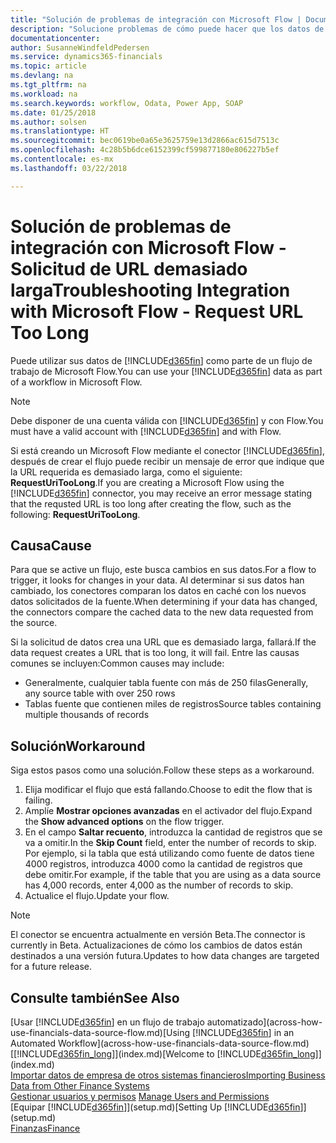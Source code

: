 ```yaml
---
title: "Solución de problemas de integración con Microsoft Flow | Documentos de Microsoft"
description: "Solucione problemas de cómo puede hacer que los datos de Financials estén disponibles como un origen de datos y especificar una URL de OData de sus servicios web para generar un flujo de trabajo automatizado."
documentationcenter: 
author: SusanneWindfeldPedersen
ms.service: dynamics365-financials
ms.topic: article
ms.devlang: na
ms.tgt_pltfrm: na
ms.workload: na
ms.search.keywords: workflow, Odata, Power App, SOAP
ms.date: 01/25/2018
ms.author: solsen
ms.translationtype: HT
ms.sourcegitcommit: bec0619be0a65e3625759e13d2866ac615d7513c
ms.openlocfilehash: 4c28b5b6dce6152399cf599877180e806227b5ef
ms.contentlocale: es-mx
ms.lasthandoff: 03/22/2018

---
```

# <a name="troubleshooting-integration-with-microsoft-flow---request-url-too-long"></a><span data-ttu-id="8e9cd-103">Solución de problemas de integración con Microsoft Flow - Solicitud de URL demasiado larga</span><span class="sxs-lookup"><span data-stu-id="8e9cd-103">Troubleshooting Integration with Microsoft Flow - Request URL Too Long</span></span>
<span data-ttu-id="8e9cd-104">Puede utilizar sus datos de [!INCLUDE[d365fin](includes/d365fin_md.md)] como parte de un flujo de trabajo de Microsoft Flow.</span><span class="sxs-lookup"><span data-stu-id="8e9cd-104">You can use your [!INCLUDE[d365fin](includes/d365fin_md.md)] data as part of a workflow in Microsoft Flow.</span></span>  

> [!NOTE]  
>   <span data-ttu-id="8e9cd-105">Debe disponer de una cuenta válida con [!INCLUDE[d365fin](includes/d365fin_md.md)] y con Flow.</span><span class="sxs-lookup"><span data-stu-id="8e9cd-105">You must have a valid account with [!INCLUDE[d365fin](includes/d365fin_md.md)] and with Flow.</span></span>  

<span data-ttu-id="8e9cd-106">Si está creando un Microsoft Flow mediante el conector [!INCLUDE[d365fin](includes/d365fin_md.md)], después de crear el flujo puede recibir un mensaje de error que indique que la URL requerida es demasiado larga, como el siguiente: **RequestUriTooLong**.</span><span class="sxs-lookup"><span data-stu-id="8e9cd-106">If you are creating a Microsoft Flow using the [!INCLUDE[d365fin](includes/d365fin_md.md)] connector, you may receive an error message stating that the requsted URL is too long after creating the flow, such as the following: **RequestUriTooLong**.</span></span>

## <a name="cause"></a><span data-ttu-id="8e9cd-107">Causa</span><span class="sxs-lookup"><span data-stu-id="8e9cd-107">Cause</span></span>
<span data-ttu-id="8e9cd-108">Para que se active un flujo, este busca cambios en sus datos.</span><span class="sxs-lookup"><span data-stu-id="8e9cd-108">For a flow to trigger, it looks for changes in your data.</span></span> <span data-ttu-id="8e9cd-109">Al determinar si sus datos han cambiado, los conectores comparan los datos en caché con los nuevos datos solicitados de la fuente.</span><span class="sxs-lookup"><span data-stu-id="8e9cd-109">When determining if your data has changed, the connectors compare the cached data to the new data requested from the source.</span></span>  

<span data-ttu-id="8e9cd-110">Si la solicitud de datos crea una URL que es demasiado larga, fallará.</span><span class="sxs-lookup"><span data-stu-id="8e9cd-110">If the data request creates a URL that is too long, it will fail.</span></span> <span data-ttu-id="8e9cd-111">Entre las causas comunes se incluyen:</span><span class="sxs-lookup"><span data-stu-id="8e9cd-111">Common causes may include:</span></span>
- <span data-ttu-id="8e9cd-112">Generalmente, cualquier tabla fuente con más de 250 filas</span><span class="sxs-lookup"><span data-stu-id="8e9cd-112">Generally, any source table with over 250 rows</span></span>
- <span data-ttu-id="8e9cd-113">Tablas fuente que contienen miles de registros</span><span class="sxs-lookup"><span data-stu-id="8e9cd-113">Source tables containing multiple thousands of records</span></span>

## <a name="workaround"></a><span data-ttu-id="8e9cd-114">Solución</span><span class="sxs-lookup"><span data-stu-id="8e9cd-114">Workaround</span></span>
<span data-ttu-id="8e9cd-115">Siga estos pasos como una solución.</span><span class="sxs-lookup"><span data-stu-id="8e9cd-115">Follow these steps as a workaround.</span></span>
1. <span data-ttu-id="8e9cd-116">Elija modificar el flujo que está fallando.</span><span class="sxs-lookup"><span data-stu-id="8e9cd-116">Choose to edit the flow that is failing.</span></span>
2. <span data-ttu-id="8e9cd-117">Amplíe **Mostrar opciones avanzadas** en el activador del flujo.</span><span class="sxs-lookup"><span data-stu-id="8e9cd-117">Expand the **Show advanced options** on the flow trigger.</span></span>
3. <span data-ttu-id="8e9cd-118">En el campo **Saltar recuento**, introduzca la cantidad de registros que se va a omitir.</span><span class="sxs-lookup"><span data-stu-id="8e9cd-118">In the **Skip Count** field, enter the number of records to skip.</span></span>  
<span data-ttu-id="8e9cd-119">Por ejemplo, si la tabla que está utilizando como fuente de datos tiene 4000 registros, introduzca 4000 como la cantidad de registros que debe omitir.</span><span class="sxs-lookup"><span data-stu-id="8e9cd-119">For example, if the table that you are using as a data source has 4,000 records, enter 4,000 as the number of records to skip.</span></span>
4. <span data-ttu-id="8e9cd-120">Actualice el flujo.</span><span class="sxs-lookup"><span data-stu-id="8e9cd-120">Update your flow.</span></span>

> [!NOTE]  
> <span data-ttu-id="8e9cd-121">El conector se encuentra actualmente en versión Beta.</span><span class="sxs-lookup"><span data-stu-id="8e9cd-121">The connector is currently in Beta.</span></span> <span data-ttu-id="8e9cd-122">Actualizaciones de cómo los cambios de datos están destinados a una versión futura.</span><span class="sxs-lookup"><span data-stu-id="8e9cd-122">Updates to how data changes are targeted for a future release.</span></span>


## <a name="see-also"></a><span data-ttu-id="8e9cd-123">Consulte también</span><span class="sxs-lookup"><span data-stu-id="8e9cd-123">See Also</span></span>
<span data-ttu-id="8e9cd-124">[Usar [!INCLUDE[d365fin](includes/d365fin_md.md)] en un flujo de trabajo automatizado](across-how-use-financials-data-source-flow.md)</span><span class="sxs-lookup"><span data-stu-id="8e9cd-124">[Using [!INCLUDE[d365fin](includes/d365fin_md.md)] in an Automated Workflow](across-how-use-financials-data-source-flow.md)</span></span>  
<span data-ttu-id="8e9cd-125">[[!INCLUDE[d365fin_long](includes/d365fin_long_md.md)]](index.md)</span><span class="sxs-lookup"><span data-stu-id="8e9cd-125">[Welcome to [!INCLUDE[d365fin_long](includes/d365fin_long_md.md)]](index.md)</span></span>  
[<span data-ttu-id="8e9cd-126">Importar datos de empresa de otros sistemas financieros</span><span class="sxs-lookup"><span data-stu-id="8e9cd-126">Importing Business Data from Other Finance Systems</span></span>](upload-data.md)  
<span data-ttu-id="8e9cd-127">[Gestionar usuarios y permisos](ui-how-users-permissions.md)  </span><span class="sxs-lookup"><span data-stu-id="8e9cd-127">[Manage Users and Permissions](ui-how-users-permissions.md)  </span></span>  
<span data-ttu-id="8e9cd-128">[Equipar [!INCLUDE[d365fin](includes/d365fin_md.md)]](setup.md)</span><span class="sxs-lookup"><span data-stu-id="8e9cd-128">[Setting Up [!INCLUDE[d365fin](includes/d365fin_md.md)]](setup.md)</span></span>  
[<span data-ttu-id="8e9cd-129">Finanzas</span><span class="sxs-lookup"><span data-stu-id="8e9cd-129">Finance</span></span>](finance.md)  

